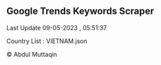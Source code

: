 

## Google Trends Keywords Scraper 
 
Last Update 09-05-2023 , 05:51:37

Country List :
VIETNAM.json



© Abdul Muttaqin 
